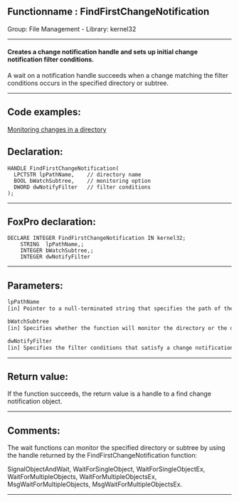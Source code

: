 <link rel="stylesheet" type="text/css" href="../../css/win32api.css">  
<link rel="stylesheet" href="https://cdnjs.cloudflare.com/ajax/libs/font-awesome/4.7.0/css/font-awesome.min.css">

## Functionname : FindFirstChangeNotification
Group: File Management - Library: kernel32    
***  


#### Creates a change notification handle and sets up initial change notification filter conditions.

A wait on a notification handle succeeds when a change matching the filter conditions occurs in the specified directory or subtree.

***  


## Code examples:
[Monitoring changes in a directory](../../samples/sample_117.md)  

## Declaration:
```foxpro  
HANDLE FindFirstChangeNotification(
  LPCTSTR lpPathName,    // directory name
  BOOL bWatchSubtree,    // monitoring option
  DWORD dwNotifyFilter   // filter conditions
);  
```  
***  


## FoxPro declaration:
```foxpro  
DECLARE INTEGER FindFirstChangeNotification IN kernel32;
	STRING  lpPathName,;
	INTEGER bWatchSubtree,;
	INTEGER dwNotifyFilter  
```  
***  


## Parameters:
```txt  
lpPathName
[in] Pointer to a null-terminated string that specifies the path of the directory to watch.

bWatchSubtree
[in] Specifies whether the function will monitor the directory or the directory tree.

dwNotifyFilter
[in] Specifies the filter conditions that satisfy a change notification wait.  
```  
***  


## Return value:
If the function succeeds, the return value is a handle to a find change notification object.  
***  


## Comments:
The wait functions can monitor the specified directory or subtree by using the handle returned by the FindFirstChangeNotification function:   
  
SignalObjectAndWait, WaitForSingleObject, WaitForSingleObjectEx, WaitForMultipleObjects, WaitForMultipleObjectsEx, MsgWaitForMultipleObjects, MsgWaitForMultipleObjectsEx.  
  
***  

